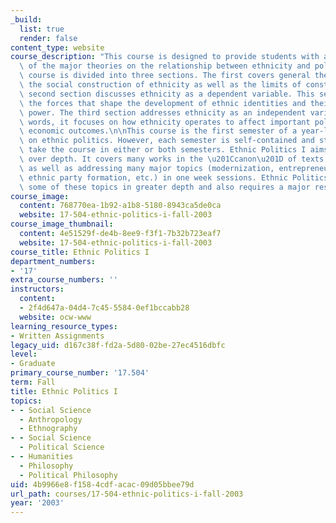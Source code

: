 ```yaml
---
_build:
  list: true
  render: false
content_type: website
course_description: "This course is designed to provide students with a broad overview\
  \ of the major theories on the relationship between ethnicity and politics. The\
  \ course is divided into three sections. The first covers general theory and discusses\
  \ the social construction of ethnicity as well as the limits of construction. The\
  \ second section discusses ethnicity as a dependent variable. This section studies\
  \ the forces that shape the development of ethnic identities and their motivating\
  \ power. The third section addresses ethnicity as an independent variable. In other\
  \ words, it focuses on how ethnicity operates to affect important political and\
  \ economic outcomes.\n\nThis course is the first semester of a year-long sequence\
  \ on ethnic politics. However, each semester is self-contained and students may\
  \ take the course in either or both semesters. Ethnic Politics I aims for breadth\
  \ over depth. It covers many works in the \u201Ccanon\u201D of texts on ethnic politics\
  \ as well as addressing many major topics (modernization, entrepreneurship, prejudice,\
  \ ethnic party formation, etc.) in one week sessions. Ethnic Politics II covers\
  \ some of these topics in greater depth and also requires a major research paper.\n"
course_image:
  content: 768770ea-1b92-a1b8-5180-8943ca5de0ca
  website: 17-504-ethnic-politics-i-fall-2003
course_image_thumbnail:
  content: 4e51529f-de4b-8ee9-f3f1-7b32b723eaf7
  website: 17-504-ethnic-politics-i-fall-2003
course_title: Ethnic Politics I
department_numbers:
- '17'
extra_course_numbers: ''
instructors:
  content:
  - 2f4d647a-04d4-7c45-5584-0ef1bccabb28
  website: ocw-www
learning_resource_types:
- Written Assignments
legacy_uid: d167c38f-fd2a-5d80-02be-27ec4516dbfc
level:
- Graduate
primary_course_number: '17.504'
term: Fall
title: Ethnic Politics I
topics:
- - Social Science
  - Anthropology
  - Ethnography
- - Social Science
  - Political Science
- - Humanities
  - Philosophy
  - Political Philosophy
uid: 4b9966e8-f158-4cdf-acac-09d05bbee79d
url_path: courses/17-504-ethnic-politics-i-fall-2003
year: '2003'
---
```

